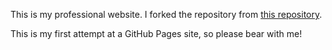 This is my professional website. I forked the repository from [this repository](https://github.com/academicpages/academicpages.github.io). 

This is my first attempt at a GitHub Pages site, so please bear with me!
